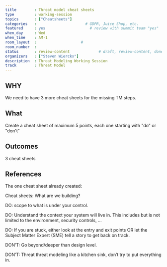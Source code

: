 ```yaml
---
title        : Threat model cheat sheets
type         : working-session
topics       : ["Cheatsheets"]
categories   :                      # GDPR, Juice Shop, etc.
featured     : yes                    # review with summit team "yes"
when_day     : Wed
when_time    : AM-1
room_layout  :                    #
room_number  :
status       : review-content             # draft, review-content, done
organizers   : ["Steven Wierckx"]
description  : Threat Modeling Working Session
track        : Threat Model
---
```


## WHY

We need to have 3 more cheat sheets for the missing TM steps.

## What

Create a cheat sheet of maximum 5 points, each one starting with "do" or "don't"

## Outcomes

3 cheat sheets

## References

The one cheat sheet already created:

Cheat sheets: What are we building?

DO: scope to what is under your control.

DO: Understand the context your system will live in. This includes but is not limited to the environment, security controls, …

DO: If you are stuck, either look at the entry and exit points OR let the Subject Matter Expert (SME) tell a story to get back on track.

DON’T: Go beyond/deeper than design level.

DON’T: Threat threat modeling like a kitchen sink, don’t try to put everything in.
